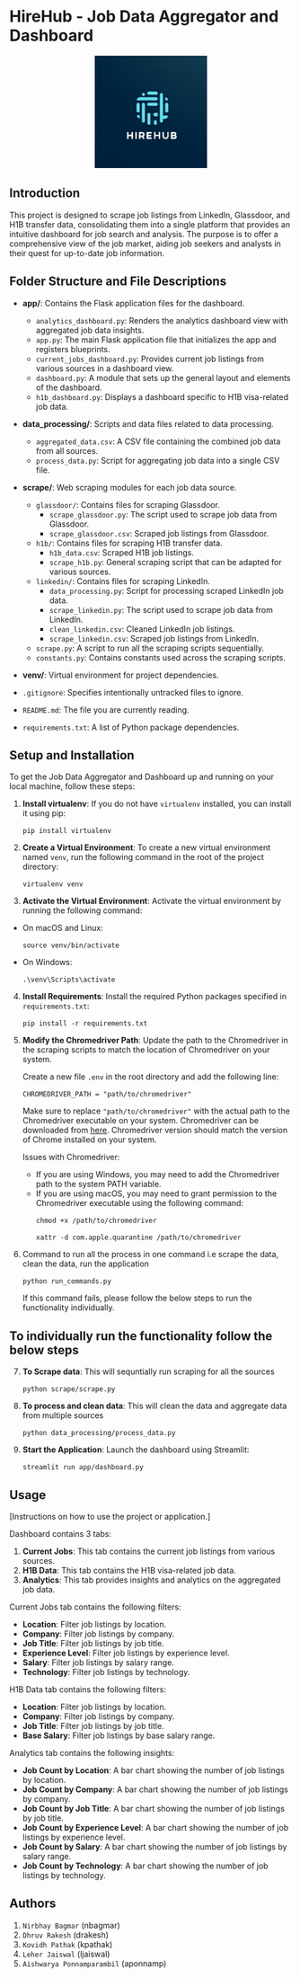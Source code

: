 # HireHub - Job Data Aggregator and Dashboard

<div align="center">
  <img src="https://raw.githubusercontent.com/nirbhaybagmar/DataFocuedPython-JobsScraper/main/logo/logo.png" alt="alt text" width="200">
</div>


## Introduction

This project is designed to scrape job listings from LinkedIn, Glassdoor, and H1B transfer data, consolidating them into a single platform that provides an intuitive dashboard for job search and analysis. The purpose is to offer a comprehensive view of the job market, aiding job seekers and analysts in their quest for up-to-date job information.

## Folder Structure and File Descriptions

- **app/**: Contains the Flask application files for the dashboard.
  - `analytics_dashboard.py`: Renders the analytics dashboard view with aggregated job data insights.
  - `app.py`: The main Flask application file that initializes the app and registers blueprints.
  - `current_jobs_dashboard.py`: Provides current job listings from various sources in a dashboard view.
  - `dashboard.py`: A module that sets up the general layout and elements of the dashboard.
  - `h1b_dashboard.py`: Displays a dashboard specific to H1B visa-related job data.

- **data_processing/**: Scripts and data files related to data processing.
  - `aggregated_data.csv`: A CSV file containing the combined job data from all sources.
  - `process_data.py`: Script for aggregating job data into a single CSV file.

- **scrape/**: Web scraping modules for each job data source.
  - `glassdoor/`: Contains files for scraping Glassdoor.
    - `scrape_glassdoor.py`: The script used to scrape job data from Glassdoor.
    - `scrape_glassdoor.csv`: Scraped job listings from Glassdoor.
  - `h1b/`: Contains files for scraping H1B transfer data.
    - `h1b_data.csv`: Scraped H1B job listings.
    - `scrape_h1b.py`: General scraping script that can be adapted for various sources.
  - `linkedin/`: Contains files for scraping LinkedIn.
    - `data_processing.py`: Script for processing scraped LinkedIn job data.
    - `scrape_linkedin.py`: The script used to scrape job data from LinkedIn.
    - `clean_linkedin.csv`: Cleaned LinkedIn job listings.
    - `scrape_linkedin.csv`: Scraped job listings from LinkedIn.
  - `scrape.py`: A script to run all the scraping scripts sequentially.
  - `constants.py`: Contains constants used across the scraping scripts.

- **venv/**: Virtual environment for project dependencies.

- `.gitignore`: Specifies intentionally untracked files to ignore.

- `README.md`: The file you are currently reading.

- `requirements.txt`: A list of Python package dependencies.

## Setup and Installation

To get the Job Data Aggregator and Dashboard up and running on your local machine, follow these steps:

1. **Install virtualenv**:
   If you do not have `virtualenv` installed, you can install it using pip: 
   ```
   pip install virtualenv
   ```

2. **Create a Virtual Environment**:
    To create a new virtual environment named `venv`, run the following command in the root of the project directory:
    ```
    virtualenv venv
    ```


3. **Activate the Virtual Environment**:
Activate the virtual environment by running the following command:
- On macOS and Linux:
  ```
  source venv/bin/activate
  ```
- On Windows:
  ```
  .\venv\Scripts\activate
  ```

4. **Install Requirements**:
    Install the required Python packages specified in `requirements.txt`:
    ```
    pip install -r requirements.txt
    ```

5. **Modify the Chromedriver Path**:
  Update the path to the Chromedriver in the scraping scripts to match the location of Chromedriver on your system.

      Create a new file `.env` in the root directory and add the following line:
      ```
      CHROMEDRIVER_PATH = "path/to/chromedriver"
      ```
      Make sure to replace `"path/to/chromedriver"` with the actual path to the Chromedriver executable on your system.
      Chromedriver can be downloaded from [here](https://sites.google.com/chromium.org/driver/).
      Chromedriver version should match the version of Chrome installed on your system.

      Issues with Chromedriver:
      - If you are using Windows, you may need to add the Chromedriver path to the system PATH variable.
      - If you are using macOS, you may need to grant permission to the Chromedriver executable using the following command:
        ```
        chmod +x /path/to/chromedriver
        ```
        ```
        xattr -d com.apple.quarantine /path/to/chromedriver
        ```

6. Command to run all the process in one command i.e scrape the data, clean the data, run the application
    ```
    python run_commands.py
    ```
    If this command fails, please follow the below steps to run the functionality individually.

## To individually run the functionality follow the below steps
7. **To Scrape data**: This will sequntially run scraping for all the sources
    ```
    python scrape/scrape.py
    ```

8. **To process and clean data**: This will clean the data and aggregate data from multiple sources
    ```
    python data_processing/process_data.py
    ```

9. **Start the Application**:
    Launch the dashboard using Streamlit:
    ```
    streamlit run app/dashboard.py
    ```


## Usage

[Instructions on how to use the project or application.]

Dashboard contains 3 tabs:
1. **Current Jobs**: This tab contains the current job listings from various sources.
2. **H1B Data**: This tab contains the H1B visa-related job data.
3. **Analytics**: This tab provides insights and analytics on the aggregated job data.

Current Jobs tab contains the following filters:
- **Location**: Filter job listings by location.
- **Company**: Filter job listings by company.
- **Job Title**: Filter job listings by job title.
- **Experience Level**: Filter job listings by experience level.
- **Salary**: Filter job listings by salary range.
- **Technology**: Filter job listings by technology.

H1B Data tab contains the following filters:
- **Location**: Filter job listings by location.
- **Company**: Filter job listings by company.
- **Job Title**: Filter job listings by job title.
- **Base Salary**: Filter job listings by base salary range.

Analytics tab contains the following insights:
- **Job Count by Location**: A bar chart showing the number of job listings by location.
- **Job Count by Company**: A bar chart showing the number of job listings by company.
- **Job Count by Job Title**: A bar chart showing the number of job listings by job title.
- **Job Count by Experience Level**: A bar chart showing the number of job listings by experience level.
- **Job Count by Salary**: A bar chart showing the number of job listings by salary range.
- **Job Count by Technology**: A bar chart showing the number of job listings by technology.


## Authors
1. `Nirbhay Bagmar` (nbagmar)
2. `Dhruv Rakesh` (drakesh)
3. `Kovidh Pathak` (kpathak)
4. `Leher Jaiswal` (ljaiswal)
5. `Aishwarya Ponnamparambil` (aponnamp)

